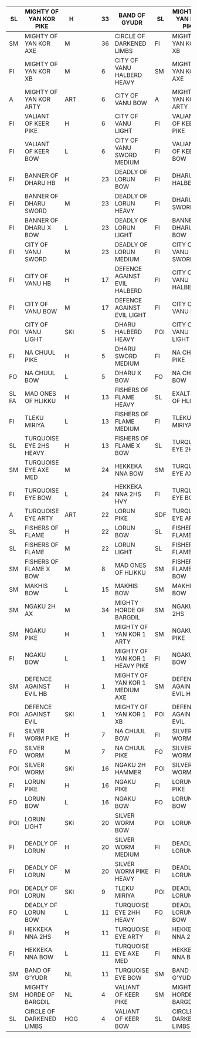 | SL    | MIGHTY OF YAN KOR PIKE   | H   |  |  |  | 33 | BAND OF GYUDR                  | SL  | MIGHTY OF YAN KOR PIKE   | H   |
|-------|--------------------------|-----|--|--|--|----|--------------------------------|-----|--------------------------|-----|
| SM    | MIGHTY OF YAN KOR AXE    | M   |  |  |  | 36 | CIRCLE OF DARKENED LIMBS       | FI  | MIGHTY OF YAN KOR XB     | L   |
| FI    | MIGHTY OF YAN KOR XB     | M   |  |  |  | 6  | CITY OF  VANU HALBERD HEAVY    | SM  | MIGHTY OF YAN KOR AXE    | M   |
| A     | MIGHTY OF YAN KOR ARTY   | ART |  |  |  | 6  | CITY OF VANU BOW               | A   | MIGHTY OF YAN KOR ARTY   | ART |
| FI    | VALIANT OF KEER  PIKE    | H   |  |  |  | 6  | CITY OF VANU LIGHT             | FI  | VALIANT OF KEER  PIKE    | H   |
| FI    | VALIANT OF KEER BOW      | L   |  |  |  | 6  | CITY OF VANU SWORD MEDIUM      | FI  | VALIANT OF KEER BOW      | L   |
| FI    | BANNER OF DHARU HB       | H   |  |  |  | 23 | DEADLY OF LORUN  BOW           | FI  | DHARU HALBERD            | H   |
| FI    | BANNER OF DHARU SWORD    | M   |  |  |  | 23 | DEADLY OF LORUN  HEAVY         | FI  | DHARU SWORD              | M   |
| FI    | BANNER OF DHARU X BOW    | L   |  |  |  | 23 | DEADLY OF LORUN  LIGHT         | FI  | BANNER OF DHARU X BOW    | L   |
| FI    | CITY OF VANU SWORD       | M   |  |  |  | 23 | DEADLY OF LORUN  MEDIUM        | FI  | CITY OF VANU SWORD       | M   |
| FI    | CITY OF VANU HB          | H   |  |  |  | 17 | DEFENCE AGAINST EVIL HALBERD   | FI  | CITY OF VANU HALBERD     | H   |
| FI    | CITY OF VANU BOW         | M   |  |  |  | 17 | DEFENCE AGAINST EVIL LIGHT     | FI  | CITY OF VANU BOW         | M   |
| POI   | CITY OF VANU LIGHT       | SKI |  |  |  | 5  | DHARU HALBERD HEAVY            | POI | CITY OF VANU LIGHT       | SKI |
| FI    | NA CHUUL PIKE            | H   |  |  |  | 5  | DHARU SWORD MEDIUM             | FI  | NA CHUUL PIKE            | H   |
| FO    | NA CHUUL BOW             | L   |  |  |  | 5  | DHARU X BOW                    | FO  | NA CHUUL BOW             | L   |
| SL FA | MAD ONES OF HLIKKU       | H   |  |  |  | 13 | FISHERS OF FLAME HEAVY         | SL  | EXALTED OF HLIKKU        | H   |
| FI    | TLEKU MIRIYA             | L   |  |  |  | 13 | FISHERS OF FLAME MEDIUM        | FI  | TLEKU MIRIYA             | L   |
| SL    | TURQUOISE EYE 2HS HEAVY  | H   |  |  |  | 13 | FISHERS OF FLAME X BOW         | SL  | TURQUOISE EYE 2HS        | H   |
| SM    | TURQUOISE EYE AXE MED    | M   |  |  |  | 24 | HEKKEKA NNA  BOW               | SM  | TURQUOISE EYE AXE        | M   |
| FI    | TURQUOISE EYE BOW        | L   |  |  |  | 24 | HEKKEKA NNA 2HS HVY            | FI  | TURQUOISE EYE BOW        | L   |
| A     | TURQUOISE EYE ARTY       | ART |  |  |  | 22 | LORUN  PIKE                    | SDF | TURQUOISE EYE ARTY       | ART |
| SL    | FISHERS OF FLAME         | H   |  |  |  | 22 | LORUN BOW                      | SL  | FISHERS OF FLAME         | H   |
| SL    | FISHERS OF FLAME         | M   |  |  |  | 22 | LORUN LIGHT                    | SL  | FISHERS OF FLAME         | M   |
| SM    | FISHERS OF FLAME X BOW   | M   |  |  |  | 8  | MAD ONES OF HLIKKU             | SM  | FISHERS OF FLAME X BOW   | M   |
| SM    | MAKHIS BOW               | L   |  |  |  | 15 | MAKHIS BOW                     | SM  | MAKHIS BOW               | L   |
| SM    | NGAKU  2H AX             | M   |  |  |  | 34 | MIGHTY HORDE OF BARGDIL        | SM  | NGAKU  2HS               | M   |
| SM    | NGAKU  PIKE              | H   |  |  |  | 1  | MIGHTY OF YAN KOR 1 ARTY       | SM  | NGAKU  PIKE              | H   |
| FI    | NGAKU BOW                | L   |  |  |  | 1  | MIGHTY OF YAN KOR 1 HEAVY PIKE | FI  | NGAKU BOW                | L   |
| SM    | DEFENCE AGAINST EVIL HB  | H   |  |  |  | 1  | MIGHTY OF YAN KOR 1 MEDIUM AXE | SM  | DEFENCE AGAINST EVIL HB  | H   |
| POI   | DEFENCE AGAINST EVIL     | SKI |  |  |  | 1  | MIGHTY OF YAN KOR 1 XB         | POI | DEFENCE AGAINST EVIL     | SKI |
| FI    | SILVER WORM PIKE         | H   |  |  |  | 7  | NA CHUUL BOW                   | FI  | SILVER WORM PIKE         | H   |
| FO    | SILVER WORM              | M   |  |  |  | 7  | NA CHUUL PIKE                  | FO  | SILVER WORM              | M   |
| POI   | SILVER WORM              | SKI |  |  |  | 16 | NGAKU  2H HAMMER               | POI | SILVER WORM              | SKI |
| FI    | LORUN PIKE               | H   |  |  |  | 16 | NGAKU  PIKE                    | FI  | LORUN  PIKE              | H   |
| FO    | LORUN BOW                | L   |  |  |  | 16 | NGAKU BOW                      | FO  | LORUN BOW                | L   |
| POI   | LORUN LIGHT              | SKI |  |  |  | 20 | SILVER WORM BOW                | POI | LORUN                    | SKI |
| FI    | DEADLY OF LORUN          | H   |  |  |  | 20 | SILVER WORM MEDIUM             | FI  | DEADLY OF LORUN          | H   |
| FI    | DEADLY OF LORUN          | M   |  |  |  | 20 | SILVER WORM PIKE HEAVY         | FI  | DEADLY OF LORUN          | M   |
| POI   | DEADLY OF LORUN          | SKI |  |  |  | 9  | TLEKU MIRIYA                   | POI | DEADLY OF LORUN          | SKI |
| FO    | DEADLY OF LORUN  BOW     | L   |  |  |  | 11 | TURQUOISE EYE 2HH HEAVY        | FO  | DEADLY OF LORUN  BOW     | L   |
| FI    | HEKKEKA NNA 2HS          | H   |  |  |  | 11 | TURQUOISE EYE ARTY             | FI  | HEKKEKA NNA 2HS          | H   |
| FI    | HEKKEKA NNA  BOW         | L   |  |  |  | 11 | TURQUOISE EYE AXE MED          | FI  | HEKKEKA NNA  BOW         | L   |
| SM    | BAND OF G'YUDR           | NL  |  |  |  | 11 | TURQUOISE EYE BOW              | SM  | BAND OF G'YUDR           | NL  |
| SM    | MIGHTY HORDE OF BARGDIL  | NL  |  |  |  | 4  | VALIANT OF KEER  PIKE          | SM  | MIGHTY HORDE OF BARGDIL  | NL  |
| SL    | CIRCLE OF DARKENED LIMBS | HOG |  |  |  | 4  | VALIANT OF KEER BOW            | SL  | CIRCLE OF DARKENED LIMBS | HOG |
